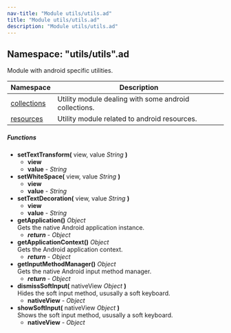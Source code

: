 ```yaml
---
nav-title: "Module utils/utils.ad"
title: "Module utils/utils.ad"
description: "Module utils/utils.ad"
---
```

## Namespace: "utils/utils".ad
Module with android specific utilities.

Namespace | Description
------|------------
[collections](../../../utils/utils/ad/collections/) | Utility module dealing with some android collections.
[resources](../../../utils/utils/ad/resources/) | Utility module related to android resources.

##### Functions
 - **setTextTransform(** view, value _String_ **)**
   - **view**
   - **value** - _String_
 - **setWhiteSpace(** view, value _String_ **)**
   - **view**
   - **value** - _String_
 - **setTextDecoration(** view, value _String_ **)**
   - **view**
   - **value** - _String_
 - **getApplication()** _Object_  
     Gets the native Android application instance.
   - _**return**_ - _Object_
 - **getApplicationContext()** _Object_  
     Gets the Android application context.
   - _**return**_ - _Object_
 - **getInputMethodManager()** _Object_  
     Gets the native Android input method manager.
   - _**return**_ - _Object_
 - **dismissSoftInput(** nativeView _Object_ **)**  
     Hides the soft input method, ususally a soft keyboard.
   - **nativeView** - _Object_
 - **showSoftInput(** nativeView _Object_ **)**  
     Shows the soft input method, ususally a soft keyboard.
   - **nativeView** - _Object_